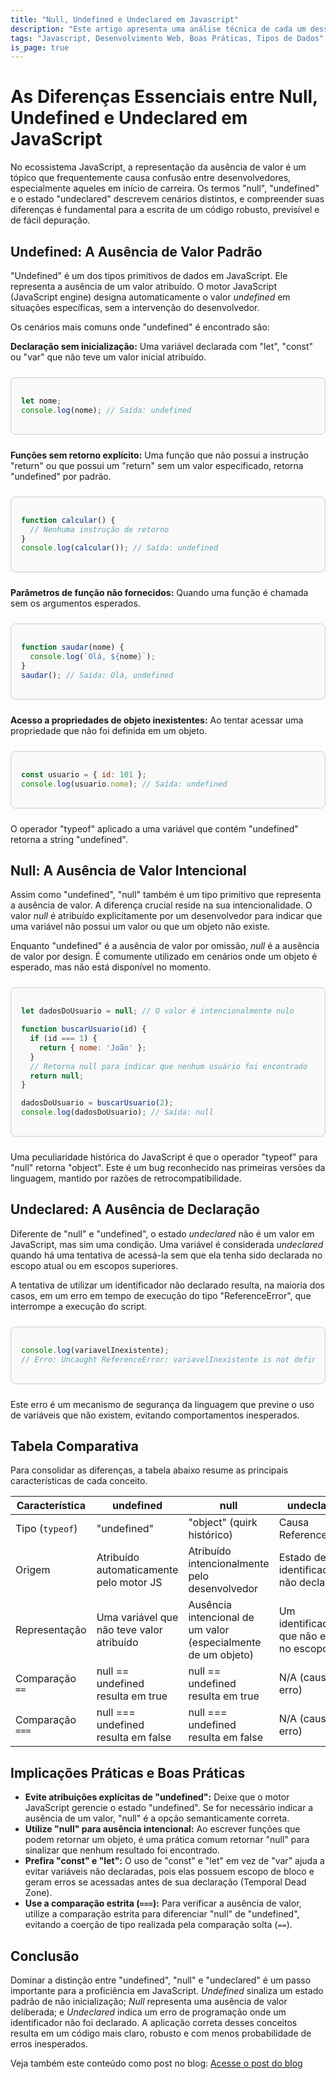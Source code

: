 ```yaml
---
title: "Null, Undefined e Undeclared em Javascript"
description: "Este artigo apresenta uma análise técnica de cada um desses conceitos, com exemplos práticos para clarificar suas definições, origens e implicações no desenvolvimento."
tags: "Javascript, Desenvolvimento Web, Boas Práticas, Tipos de Dados"
is_page: true
---
```


# As Diferenças Essenciais entre Null, Undefined e Undeclared em JavaScript

No ecossistema JavaScript, a representação da ausência de valor é um tópico que frequentemente causa confusão entre desenvolvedores, especialmente aqueles em início de carreira. Os termos "null", "undefined" e o estado "undeclared" descrevem cenários distintos, e compreender suas diferenças é fundamental para a escrita de um código robusto, previsível e de fácil depuração.

## Undefined: A Ausência de Valor Padrão

"Undefined" é um dos tipos primitivos de dados em JavaScript. Ele representa a ausência de um valor atribuído. O motor JavaScript (JavaScript engine) designa automaticamente o valor *undefined* em situações específicas, sem a intervenção do desenvolvedor.

Os cenários mais comuns onde "undefined" é encontrado são:

**Declaração sem inicialização:** Uma variável declarada com "let", "const" ou "var" que não teve um valor inicial atribuído.

<div style="border: 1px solid #ccc; border-radius: 8px; padding: 16px; background: #f9f9f9; margin: 24px 0;">

```javascript
let nome;
console.log(nome); // Saída: undefined
```
</div>

**Funções sem retorno explícito:** Uma função que não possui a instrução "return" ou que possui um "return" sem um valor especificado, retorna "undefined" por padrão.

<div style="border: 1px solid #ccc; border-radius: 8px; padding: 16px; background: #f9f9f9; margin: 24px 0;">

```javascript
function calcular() {
  // Nenhuma instrução de retorno
}
console.log(calcular()); // Saída: undefined
```
</div>

**Parâmetros de função não fornecidos:** Quando uma função é chamada sem os argumentos esperados.

<div style="border: 1px solid #ccc; border-radius: 8px; padding: 16px; background: #f9f9f9; margin: 24px 0;">

```javascript
function saudar(nome) {
  console.log(`Olá, ${nome}`);
}
saudar(); // Saída: Olá, undefined
```
</div>

**Acesso a propriedades de objeto inexistentes:** Ao tentar acessar uma propriedade que não foi definida em um objeto.

<div style="border: 1px solid #ccc; border-radius: 8px; padding: 16px; background: #f9f9f9; margin: 24px 0;">

```javascript
const usuario = { id: 101 };
console.log(usuario.nome); // Saída: undefined
```
</div>

O operador "typeof" aplicado a uma variável que contém "undefined" retorna a string "undefined".

## Null: A Ausência de Valor Intencional

Assim como "undefined", "null" também é um tipo primitivo que representa a ausência de valor. A diferença crucial reside na sua intencionalidade. O valor *null* é atribuído explicitamente por um desenvolvedor para indicar que uma variável não possui um valor ou que um objeto não existe.

Enquanto "undefined" é a ausência de valor por omissão, *null* é a ausência de valor por design. É comumente utilizado em cenários onde um objeto é esperado, mas não está disponível no momento.

<div style="border: 1px solid #ccc; border-radius: 8px; padding: 16px; background: #f9f9f9; margin: 24px 0;">

```javascript
let dadosDoUsuario = null; // O valor é intencionalmente nulo

function buscarUsuario(id) {
  if (id === 1) {
    return { nome: 'João' };
  }
  // Retorna null para indicar que nenhum usuário foi encontrado
  return null;
}

dadosDoUsuario = buscarUsuario(2);
console.log(dadosDoUsuario); // Saída: null
```
</div>

Uma peculiaridade histórica do JavaScript é que o operador "typeof" para "null" retorna "object". Este é um bug reconhecido nas primeiras versões da linguagem, mantido por razões de retrocompatibilidade.

## Undeclared: A Ausência de Declaração

Diferente de "null" e "undefined", o estado *undeclared* não é um valor em JavaScript, mas sim uma condição. Uma variável é considerada *undeclared* quando há uma tentativa de acessá-la sem que ela tenha sido declarada no escopo atual ou em escopos superiores.

A tentativa de utilizar um identificador não declarado resulta, na maioria dos casos, em um erro em tempo de execução do tipo "ReferenceError", que interrompe a execução do script.

<div style="border: 1px solid #ccc; border-radius: 8px; padding: 16px; background: #f9f9f9; margin: 24px 0;">

```javascript
console.log(variavelInexistente);
// Erro: Uncaught ReferenceError: variavelInexistente is not defined
```
</div>

Este erro é um mecanismo de segurança da linguagem que previne o uso de variáveis que não existem, evitando comportamentos inesperados.

## Tabela Comparativa

Para consolidar as diferenças, a tabela abaixo resume as principais características de cada conceito.

| Característica         | undefined         | null                    | undeclared                       |
|-----------------------|-------------------|-------------------------|----------------------------------|
| Tipo (`typeof`)       | "undefined"      | "object" (quirk histórico) | Causa ReferenceError             |
| Origem                | Atribuído automaticamente pelo motor JS | Atribuído intencionalmente pelo desenvolvedor | Estado de um identificador não declarado |
| Representação         | Uma variável que não teve valor atribuído | Ausência intencional de um valor (especialmente de um objeto) | Um identificador que não existe no escopo |
| Comparação `==`       | null == undefined resulta em true | null == undefined resulta em true | N/A (causa erro)                |
| Comparação `===`      | null === undefined resulta em false | null === undefined resulta em false | N/A (causa erro)                |

## Implicações Práticas e Boas Práticas

- **Evite atribuições explícitas de "undefined":** Deixe que o motor JavaScript gerencie o estado "undefined". Se for necessário indicar a ausência de um valor, "null" é a opção semanticamente correta.
- **Utilize "null" para ausência intencional:** Ao escrever funções que podem retornar um objeto, é uma prática comum retornar "null" para sinalizar que nenhum resultado foi encontrado.
- **Prefira "const" e "let":** O uso de "const" e "let" em vez de "var" ajuda a evitar variáveis não declaradas, pois elas possuem escopo de bloco e geram erros se acessadas antes de sua declaração (Temporal Dead Zone).
- **Use a comparação estrita (`===`):** Para verificar a ausência de valor, utilize a comparação estrita para diferenciar "null" de "undefined", evitando a coerção de tipo realizada pela comparação solta (`==`).

## Conclusão

Dominar a distinção entre "undefined", "null" e "undeclared" é um passo importante para a proficiência em JavaScript. *Undefined* sinaliza um estado padrão de não inicialização; *Null* representa uma ausência de valor deliberada; e *Undeclared* indica um erro de programação onde um identificador não foi declarado. A aplicação correta desses conceitos resulta em um código mais claro, robusto e com menos probabilidade de erros inesperados.

Veja também este conteúdo como post no blog: [Acesse o post do blog](2025-07-16-Null-Undefined-Undeclared-Em-Javascript.html) 